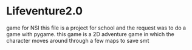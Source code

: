 # Lifeventure2.0
game for NSI
this file is a project for school and the request was to do a game with pygame. 
this game is a 2D adventure game in which the character moves around through a few maps to save smt 
